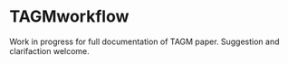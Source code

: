 # TAGMworkflow

Work in progress for full documentation of TAGM paper. Suggestion and clarifaction welcome.
